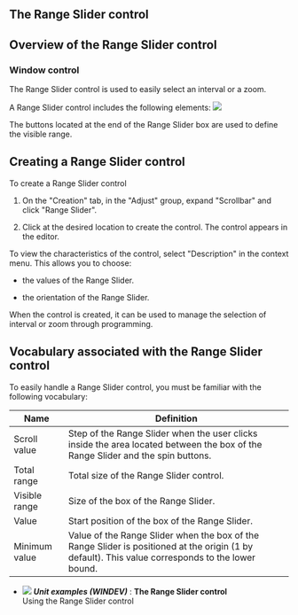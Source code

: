 


## The Range Slider control
			



<a name="NOTE1"></a>
<a name="NOTE1_1"></a>


## Overview of the Range Slider control
<a name="overview_the_range_slider_control_ELTTEXTE000128"></a>


### Window control
<a name="window_control_ELTPARAGRAPHE000011"></a>

The Range Slider control is used to easily select an interval or a zoom. 

A Range Slider control includes the following elements: ![](https://doc.pcsoft.fr/en-US/images/image.awp?langid=3&name=RangeSlider_voc.gif)


The buttons located at the end of the Range Slider box are used to define the visible range. 

<a name="NOTE2"></a>
<a name="NOTE2_1"></a>


## Creating a Range Slider control
<a name="creating_range_slider_control_ELTTEXTE000152"></a>
To create a Range Slider control

1. On the "Creation" tab, in the "Adjust" group, expand "Scrollbar" and click "Range Slider".

2. Click at the desired location to create the control. The control appears in the editor.




To view the characteristics of the control, select "Description" in the context menu. This allows you to choose: 

- the values of the Range Slider.

- the orientation of the Range Slider.




When the control is created, it can be used to manage the selection of interval or zoom through programming. 

<a name="NOTE3"></a>
<a name="NOTE3_1"></a>


## Vocabulary associated with the Range Slider control
<a name="vocabulary_associated_with_the_range_slider_control_ELTTEXTE000176"></a>
To easily handle a Range Slider control, you must be familiar with the following vocabulary:

| Name | Definition |
| --- | --- |
| Scroll value | Step of the Range Slider when the user clicks inside the area located between the box of the Range Slider and the spin buttons. |
| Total range | Total size of the Range Slider control. |
| Visible range | Size of the box of the Range Slider. |
| Value | Start position of the box of the Range Slider. |
| Minimum value | Value of the Range Slider when the box of the Range Slider is positioned at the origin (1 by default). This value corresponds to the lower bound. |




- ![](https://doc.pcsoft.fr/en-US/images/image.awp?langid=3&name=TheRangeSlidercontrol.gif) ***Unit examples (WINDEV)*** : **The Range Slider control** <br>Using the Range Slider control


